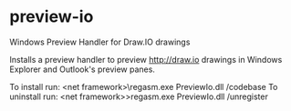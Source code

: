 # preview-io
Windows Preview Handler for Draw.IO drawings

Installs a preview handler to preview http://draw.io drawings in Windows Explorer and Outlook's preview panes.

To install run: &lt;net framework&gt;\regasm.exe PreviewIo.dll /codebase
To uninstall run: &lt;net framework>&gt;regasm.exe PreviewIo.dll /unregister